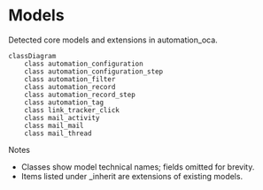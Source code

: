 # Models

Detected core models and extensions in automation_oca.

```mermaid
classDiagram
    class automation_configuration
    class automation_configuration_step
    class automation_filter
    class automation_record
    class automation_record_step
    class automation_tag
    class link_tracker_click
    class mail_activity
    class mail_mail
    class mail_thread
```

Notes
- Classes show model technical names; fields omitted for brevity.
- Items listed under _inherit are extensions of existing models.
